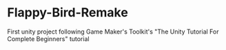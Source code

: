 # Flappy-Bird-Remake
First unity project following Game Maker's Toolkit's "The Unity Tutorial For Complete Beginners" tutorial

